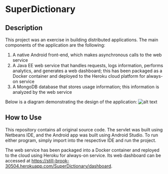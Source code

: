 # SuperDictionary
## Description
This project was an exercise in building distributed applications. The main components of the application are the following:
1. A native Android front-end, which makes asynchronous calls to the web service
2. A Java EE web service that handles requests, logs information, performs analytics, and generates a web dashboard; this has been packaged as a Docker container and deployed to the Heroku cloud platform for always-on service
3. A MongoDB database that stores usage information; this information is analyzed by the web service

Below is a diagram demonstrating the design of the application:
![alt text](https://i.imgur.com/vozYYOF.png)
## How to Use
This repository contains all original source code. The servlet was built using Netbeans IDE, and the Android app was built using Android Studio. To run either program, simply import into the respective IDE and run the project.

The web service has been packaged into a Docker container and reployed to the cloud using Heroku for always-on service. Its web dashboard can be accessed at https://still-brook-30504.herokuapp.com/SuperDictionary/dashboard.
